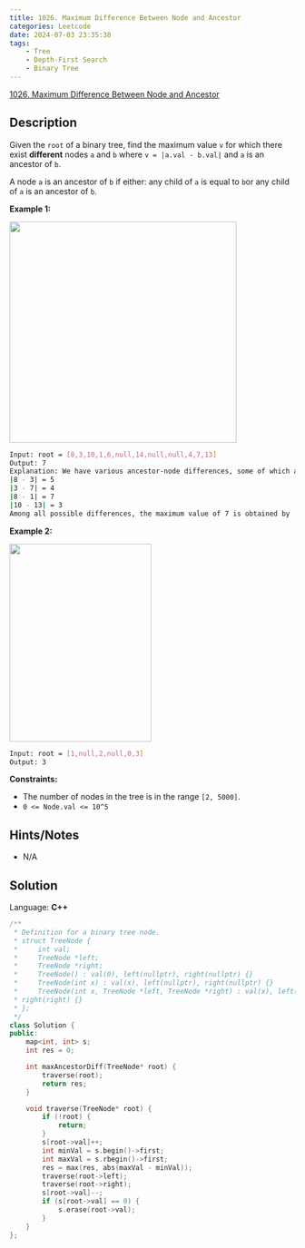 ```yaml
---
title: 1026. Maximum Difference Between Node and Ancestor
categories: Leetcode
date: 2024-07-03 23:35:38
tags:
    - Tree
    - Depth-First Search
    - Binary Tree
---
```


[1026. Maximum Difference Between Node and Ancestor](https://leetcode.com/problems/maximum-difference-between-node-and-ancestor/description/)

## Description

Given the `root` of a binary tree, find the maximum value `v` for which there exist **different**  nodes `a` and `b` where `v = |a.val - b.val|` and `a` is an ancestor of `b`.

A node `a` is an ancestor of `b` if either: any child of `a` is equal to `b`or any child of `a` is an ancestor of `b`.

**Example 1:**

<img alt="" src="https://assets.leetcode.com/uploads/2020/11/09/tmp-tree.jpg" style="width: 400px; height: 390px;">

```bash
Input: root = [8,3,10,1,6,null,14,null,null,4,7,13]
Output: 7
Explanation: We have various ancestor-node differences, some of which are given below :
|8 - 3| = 5
|3 - 7| = 4
|8 - 1| = 7
|10 - 13| = 3
Among all possible differences, the maximum value of 7 is obtained by |8 - 1| = 7.
```

**Example 2:**

<img alt="" src="https://assets.leetcode.com/uploads/2020/11/09/tmp-tree-1.jpg" style="width: 250px; height: 349px;">

```bash
Input: root = [1,null,2,null,0,3]
Output: 3
```

**Constraints:**

- The number of nodes in the tree is in the range `[2, 5000]`.
- `0 <= Node.val <= 10^5`

## Hints/Notes

- N/A

## Solution

Language: **C++**

```C++
/**
 * Definition for a binary tree node.
 * struct TreeNode {
 *     int val;
 *     TreeNode *left;
 *     TreeNode *right;
 *     TreeNode() : val(0), left(nullptr), right(nullptr) {}
 *     TreeNode(int x) : val(x), left(nullptr), right(nullptr) {}
 *     TreeNode(int x, TreeNode *left, TreeNode *right) : val(x), left(left),
 * right(right) {}
 * };
 */
class Solution {
public:
    map<int, int> s;
    int res = 0;

    int maxAncestorDiff(TreeNode* root) {
        traverse(root);
        return res;
    }

    void traverse(TreeNode* root) {
        if (!root) {
            return;
        }
        s[root->val]++;
        int minVal = s.begin()->first;
        int maxVal = s.rbegin()->first;
        res = max(res, abs(maxVal - minVal));
        traverse(root->left);
        traverse(root->right);
        s[root->val]--;
        if (s[root->val] == 0) {
            s.erase(root->val);
        }
    }
};
```

